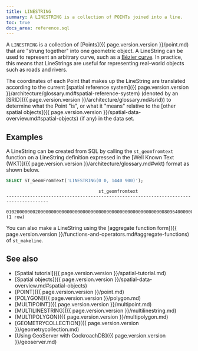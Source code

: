 ```yaml
---
title: LINESTRING
summary: A LINESTRING is a collection of POINTs joined into a line.
toc: true
docs_area: reference.sql
---
```


A `LINESTRING` is a collection of [Points]({{ page.version.version }}/point.md) that are "strung together" into one geometric object. A LineString can be used to represent an arbitrary curve, such as a [Bézier curve](https://wikipedia.org/wiki/Bézier_curve).  In practice, this means that LineStrings are useful for representing real-world objects such as roads and rivers.

The coordinates of each Point that makes up the LineString are translated according to the current [spatial reference system]({{ page.version.version }}/architecture/glossary.md#spatial-reference-system) (denoted by an [SRID]({{ page.version.version }}/architecture/glossary.md#srid)) to determine what the Point "is", or what it "means" relative to the [other spatial objects]({{ page.version.version }}/spatial-data-overview.md#spatial-objects) (if any) in the data set.


## Examples

A LineString can be created from SQL by calling the `st_geomfromtext` function on a LineString definition expressed in the [Well Known Text (WKT)]({{ page.version.version }}/architecture/glossary.md#wkt) format as shown below.

~~~ sql
SELECT ST_GeomFromText('LINESTRING(0 0, 1440 900)');
~~~

~~~
                                   st_geomfromtext
--------------------------------------------------------------------------------------
  0102000000020000000000000000000000000000000000000000000000008096400000000000208C40
(1 row)
~~~

You can also make a LineString using the [aggregate function form]({{ page.version.version }}/functions-and-operators.md#aggregate-functions) of `st_makeline`.

## See also

- [Spatial tutorial]({{ page.version.version }}/spatial-tutorial.md)
- [Spatial objects]({{ page.version.version }}/spatial-data-overview.md#spatial-objects)
- [POINT]({{ page.version.version }}/point.md)
- [POLYGON]({{ page.version.version }}/polygon.md)
- [MULTIPOINT]({{ page.version.version }}/multipoint.md)
- [MULTILINESTRING]({{ page.version.version }}/multilinestring.md)
- [MULTIPOLYGON]({{ page.version.version }}/multipolygon.md)
- [GEOMETRYCOLLECTION]({{ page.version.version }}/geometrycollection.md)
- [Using GeoServer with CockroachDB]({{ page.version.version }}/geoserver.md)